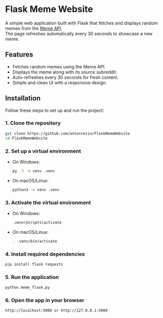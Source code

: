 # Flask Meme Website

A simple web application built with Flask that fetches and displays random memes from the [Meme API](https://meme-api.com/gimme).
<br/>
The page refreshes automatically every 30 seconds to showcase a new meme.

## Features

- Fetches random memes using the Meme API.
- Displays the meme along with its source subreddit.
- Auto-refreshes every 30 seconds for fresh content.
- Simple and clean UI with a responsive design.

## Installation

Follow these steps to set up and run the project:

### 1. Clone the repository
   ```bash
   git clone https://github.com/antonrezin/FlaskMemeWebsite
   cd FlaskMemeWebsite
   ```

### 2. Set up a virtual environment
   - On Windows:
     ```bash
     py -3 -m venv .venv
     ```
   - On macOS/Linux:
     ```bash
     python3 -m venv .venv
     ```

### 3. Activate the virtual environment
   - On Windows:
     ```bash
     .venv\Scripts\activate
     ```
   - On macOS/Linux:
     ```bash
     . .venv/bin/activate
     ```

### 4. Install required dependencies
   ```bash
   pip install flask requests
   ```

### 5. Run the application
   ```bash
   python meme_flask.py
   ```

### 6. Open the app in your browser
   ```
   http://localhost:5000 or http://127.0.0.1:5000
